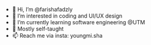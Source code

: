 - 👋 Hi, I’m @farishafadzly
- 👀 I’m interested in coding and UI/UX design
- 🌱 I’m currently learning software engineering @UTM
- 💞️ Mostly self-taught
- 📫 Reach me via insta: youngmi.sha

<!---
farishafadzly/farishafadzly is a ✨ special ✨ repository because its `README.md` (this file) appears on your GitHub profile.
You can click the Preview link to take a look at your changes.
--->
